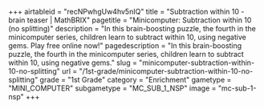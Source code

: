 +++
airtableid = "recNPwhgUw4hv5nIQ"
title = "Subtraction within 10 - brain teaser | MathBRIX"
pagetitle = "Minicomputer: Subtraction within 10 (no splitting)"
description = "In this brain-boosting puzzle, the fourth in the minicomputer series, children learn to subtract within 10, using negative gems. Play free online now!"
pagedescription = "In this brain-boosting puzzle, the fourth in the minicomputer series, children learn to subtract within 10, using negative gems."
slug = "minicomputer-subtraction-within-10-no-splitting"
url = "/1st-grade/minicomputer-subtraction-within-10-no-splitting"
grade = "1st Grade"
category = "Enrichment"
gametype = "MINI_COMPUTER"
subgametype = "MC_SUB_1_NSP"
image = "mc-sub-1-nsp"
+++